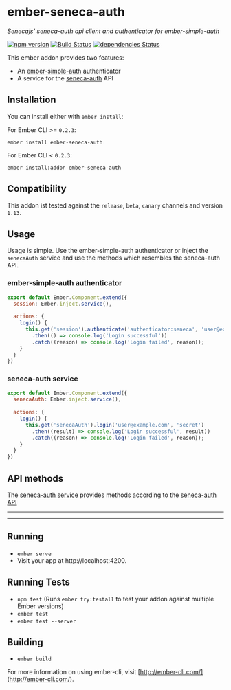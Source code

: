 # ember-seneca-auth

*Senecajs' seneca-auth api client and authenticator for ember-simple-auth*

[![npm version](https://badge.fury.io/js/ember-seneca-auth.svg)](https://badge.fury.io/js/ember-seneca-auth)
[![Build Status](https://travis-ci.org/indr/ember-seneca-auth.svg?branch=master)](https://travis-ci.org/indr/ember-seneca-auth)
[![dependencies Status](https://david-dm.org/indr/ember-seneca-auth/status.svg)](https://david-dm.org/indr/ember-seneca-auth)

This ember addon provides two features:

* An [ember-simple-auth](http://ember-simple-auth.com/) authenticator
* A service for the [seneca-auth](https://github.com/senecajs/seneca-auth) API

## Installation

You can install either with `ember install`:

For Ember CLI >= `0.2.3`:

```shell
ember install ember-seneca-auth
```

For Ember CLI < `0.2.3`:

```shell
ember install:addon ember-seneca-auth
```

## Compatibility

This addon ist tested against the `release`, `beta`, `canary` channels and version `1.13`.

## Usage

Usage is simple. Use the ember-simple-auth authenticator or inject the `senecaAuth` service and use the methods which resembles the seneca-auth API.

### ember-simple-auth authenticator

```javascript
export default Ember.Component.extend({
  session: Ember.inject.service(),
  
  actions: {
    login() {
      this.get('session').authenticate('authenticator:seneca', 'user@example.com', 'secret')
        .then(() => console.log('Login successful'))
        .catch((reason) => console.log('Login failed', reason));
    }
  }
})
```

### seneca-auth service

```javascript
export default Ember.Component.extend({
  senecaAuth: Ember.inject.service(),
    
  actions: {
    login() {
      this.get('senecaAuth').login('user@example.com', 'secret')
        .then((result) => console.log('Login successful', result))
        .catch((reason) => console.log('Login failed', reason));
    }
  }
})
```

## API methods

The [seneca-auth service](https://github.com/indr/ember-seneca-auth/blob/master/addon/services/seneca-auth.js) provides methods according to the [seneca-auth API](https://github.com/senecajs/seneca-auth#api)


---

---

## Running

* `ember serve`
* Visit your app at http://localhost:4200.

## Running Tests

* `npm test` (Runs `ember try:testall` to test your addon against multiple Ember versions)
* `ember test`
* `ember test --server`

## Building

* `ember build`

For more information on using ember-cli, visit [http://ember-cli.com/](http://ember-cli.com/).
